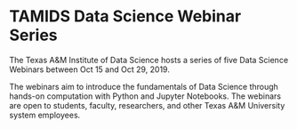 # TAMIDS Data Science Webinar Series
The Texas A&M Institute of Data Science hosts a series of five Data Science Webinars between Oct 15 and Oct 29, 2019. 

The webinars aim to introduce the fundamentals of Data Science through hands-on computation with Python and Jupyter Notebooks. The webinars are open to students, faculty, researchers, and other Texas A&M University system employees.
